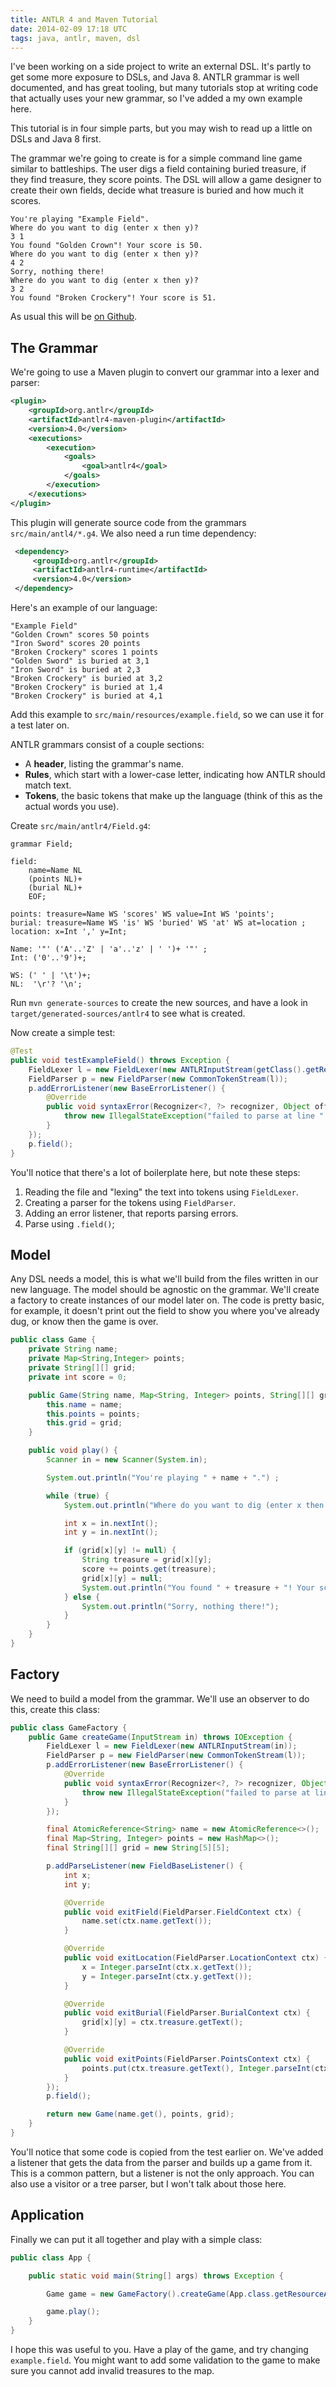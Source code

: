 ```yaml
---
title: ANTLR 4 and Maven Tutorial
date: 2014-02-09 17:18 UTC
tags: java, antlr, maven, dsl
---
```

I've been working on a side project to write an external DSL. It's partly to get some more exposure to DSLs, and Java 8. ANTLR grammar is well documented, and has great tooling, but many tutorials stop at writing code that actually uses your new grammar, so I've added a my own example here.

This tutorial is in four simple parts, but you may wish to read up a little on DSLs and Java 8 first.

The grammar we're going to create is for a simple command line game similar to battleships. The user digs a field containing buried treasure, if they find treasure, they score points. The DSL will allow a game designer to create their own fields, decide what treasure is buried and how much it scores. 

~~~
You're playing "Example Field".
Where do you want to dig (enter x then y)?
3 1
You found "Golden Crown"! Your score is 50.
Where do you want to dig (enter x then y)?
4 2
Sorry, nothing there!
Where do you want to dig (enter x then y)?
3 2
You found "Broken Crockery"! Your score is 51.
~~~

As usual this will be [on Github](https://github.com/alexec/antlr-tutorial). 

The Grammar
---
We're going to use a Maven plugin to convert our grammar into a lexer and parser:

~~~xml
<plugin>
    <groupId>org.antlr</groupId>
    <artifactId>antlr4-maven-plugin</artifactId>
    <version>4.0</version>
    <executions>
        <execution>
            <goals>
                <goal>antlr4</goal>
            </goals>
        </execution>
    </executions>
</plugin>
~~~

This plugin will generate source code from the grammars `src/main/antl4/*.g4`. We also need a run time dependency:

~~~xml
 <dependency>
     <groupId>org.antlr</groupId>
     <artifactId>antlr4-runtime</artifactId>
     <version>4.0</version>
 </dependency>
~~~

Here's an example of our language:

~~~
"Example Field"
"Golden Crown" scores 50 points
"Iron Sword" scores 20 points
"Broken Crockery" scores 1 points
"Golden Sword" is buried at 3,1
"Iron Sword" is buried at 2,3
"Broken Crockery" is buried at 3,2
"Broken Crockery" is buried at 1,4
"Broken Crockery" is buried at 4,1
~~~

Add this example to `src/main/resources/example.field`, so we can use it for a test later on.

ANTLR grammars consist of a couple sections:

* A **header**, listing the grammar's name.
* **Rules**, which start with a lower-case letter, indicating how ANTLR should match text.
* **Tokens**, the basic tokens that make up the language (think of this as the actual words you use).

Create `src/main/antlr4/Field.g4`:

~~~antlr
grammar Field;

field:
    name=Name NL
    (points NL)+
    (burial NL)+
    EOF;

points: treasure=Name WS 'scores' WS value=Int WS 'points';
burial: treasure=Name WS 'is' WS 'buried' WS 'at' WS at=location ;
location: x=Int ',' y=Int;

Name: '"' ('A'..'Z' | 'a'..'z' | ' ')+ '"' ;
Int: ('0'..'9')+;

WS: (' ' | '\t')+;
NL:  '\r'? '\n';
~~~

Run `mvn generate-sources` to create the new sources, and have a look in `target/generated-sources/antlr4` to see what is created.

Now create a simple test:

~~~java
@Test
public void testExampleField() throws Exception {
    FieldLexer l = new FieldLexer(new ANTLRInputStream(getClass().getResourceAsStream("/example.field")));
    FieldParser p = new FieldParser(new CommonTokenStream(l));
    p.addErrorListener(new BaseErrorListener() {
        @Override
        public void syntaxError(Recognizer<?, ?> recognizer, Object offendingSymbol, int line, int charPositionInLine, String msg, RecognitionException e) {
            throw new IllegalStateException("failed to parse at line " + line + " due to " + msg, e);
        }
    });
    p.field();
}
~~~

You'll notice that there's a lot of boilerplate here, but note these steps:

1. Reading the file and "lexing" the text into tokens using `FieldLexer`.
2. Creating a parser for the tokens using `FieldParser`.
3. Adding an error listener, that reports parsing errors.
4. Parse using `.field()`;

Model
---
Any DSL needs a model, this is what we'll build from the files written in our new language. The model should be agnostic on the grammar. We'll create a factory to create instances of our model later on. The code is pretty basic, for example, it doesn't print out the field to show you where you've already dug, or know then the game is over. 

~~~java
public class Game {
    private String name;
    private Map<String,Integer> points;
    private String[][] grid;
    private int score = 0;

    public Game(String name, Map<String, Integer> points, String[][] grid) {
        this.name = name;
        this.points = points;
        this.grid = grid;
    }

    public void play() {
        Scanner in = new Scanner(System.in);

        System.out.println("You're playing " + name + ".") ;

        while (true) {
            System.out.println("Where do you want to dig (enter x then y)?");

            int x = in.nextInt();
            int y = in.nextInt();

            if (grid[x][y] != null) {
                String treasure = grid[x][y];
                score += points.get(treasure);
                grid[x][y] = null;
                System.out.println("You found " + treasure + "! Your score is " + score + ".");
            } else {
                System.out.println("Sorry, nothing there!");
            }
        }
    }
}
~~~

Factory
---
We need to build a model from the grammar. We'll use an observer to do this, create this class:

~~~java
public class GameFactory {
    public Game createGame(InputStream in) throws IOException {
        FieldLexer l = new FieldLexer(new ANTLRInputStream(in));
        FieldParser p = new FieldParser(new CommonTokenStream(l));
        p.addErrorListener(new BaseErrorListener() {
            @Override
            public void syntaxError(Recognizer<?, ?> recognizer, Object offendingSymbol, int line, int charPositionInLine, String msg, RecognitionException e) {
                throw new IllegalStateException("failed to parse at line " + line + " due to " + msg, e);
            }
        });

        final AtomicReference<String> name = new AtomicReference<>();
        final Map<String, Integer> points = new HashMap<>();
        final String[][] grid = new String[5][5];

        p.addParseListener(new FieldBaseListener() {
            int x;
            int y;

            @Override
            public void exitField(FieldParser.FieldContext ctx) {
                name.set(ctx.name.getText());
            }

            @Override
            public void exitLocation(FieldParser.LocationContext ctx) {
                x = Integer.parseInt(ctx.x.getText());
                y = Integer.parseInt(ctx.y.getText());
            }

            @Override
            public void exitBurial(FieldParser.BurialContext ctx) {
                grid[x][y] = ctx.treasure.getText();
            }

            @Override
            public void exitPoints(FieldParser.PointsContext ctx) {
                points.put(ctx.treasure.getText(), Integer.parseInt(ctx.value.getText()));
            }
        });
        p.field();

        return new Game(name.get(), points, grid);
    }
}
~~~

You'll notice that some code is copied from the test earlier on. We've added a listener that gets the data from the parser and builds up a game from it. This is a common pattern, but a listener is not the only approach. You can also use a visitor or a tree parser, but I won't talk about those here.

Application
---
Finally we can put it all together and play with a simple class:

~~~java
public class App {

    public static void main(String[] args) throws Exception {

        Game game = new GameFactory().createGame(App.class.getResourceAsStream("/example.field"));

        game.play();
    }
}
~~~

I hope this was useful to you. Have a play of the game, and try changing `example.field`. You might want to add some validation to the game to make sure you cannot add invalid treasures to the map.
